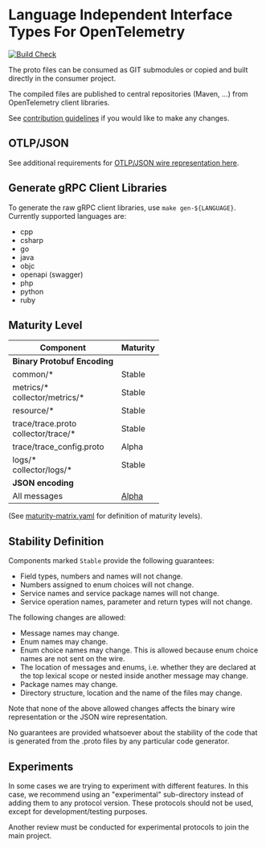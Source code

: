 # Language Independent Interface Types For OpenTelemetry

[![Build Check](https://github.com/open-telemetry/opentelemetry-proto/workflows/Build%20Check/badge.svg?branch=main)](https://github.com/open-telemetry/opentelemetry-proto/actions?query=workflow%3A%22Build+Check%22+branch%3Amain)

The proto files can be consumed as GIT submodules or copied and built directly in the consumer project.

The compiled files are published to central repositories (Maven, ...) from OpenTelemetry client libraries.

See [contribution guidelines](CONTRIBUTING.md) if you would like to make any changes.

## OTLP/JSON

See additional requirements for [OTLP/JSON wire representation here](https://github.com/open-telemetry/opentelemetry-specification/blob/main/specification/protocol/otlp.md#json-protobuf-encoding).

## Generate gRPC Client Libraries

To generate the raw gRPC client libraries, use `make gen-${LANGUAGE}`. Currently supported languages are:

* cpp
* csharp
* go
* java
* objc
* openapi (swagger)
* php
* python
* ruby

## Maturity Level

Component                            | Maturity                                                                                                                               |
-------------------------------------|----------------------------------------------------------------------------------------------------------------------------------------|
**Binary Protobuf Encoding**         |                                                                                                                                        |
common/*                             | Stable                                                                                                                                 |
metrics/\*<br>collector/metrics/*    | Stable                                                                                                                                 |
resource/*                           | Stable                                                                                                                                 |
trace/trace.proto<br>collector/trace/* | Stable                                                                                                                               |
trace/trace_config.proto             | Alpha                                                                                                                                  |
logs/\*<br>collector/logs/*          | Stable                                                                                                                                 |
**JSON encoding**                    |                                                                                                                                        |
All messages                         | [Alpha](https://github.com/open-telemetry/opentelemetry-specification/blob/main/specification/protocol/otlp.md#json-protobuf-encoding) |

(See [maturity-matrix.yaml](https://github.com/open-telemetry/community/blob/47813530864b9fe5a5146f466a58bd2bb94edc72/maturity-matrix.yaml#L57)
for definition of maturity levels).

## Stability Definition

Components marked `Stable` provide the following guarantees:

- Field types, numbers and names will not change.
- Numbers assigned to enum choices will not change.
- Service names and service package names will not change.
- Service operation names, parameter and return types will not change.

The following changes are allowed:

- Message names may change.
- Enum names may change.
- Enum choice names may change. This is allowed because enum choice names are not sent on
  the wire.
- The location of messages and enums, i.e. whether they are declared at the top
  lexical scope or nested inside another message may change.
- Package names may change.
- Directory structure, location and the name of the files may change.

Note that none of the above allowed changes affects the binary wire representation or the
JSON wire representation.

No guarantees are provided whatsoever about the stability of the code that
is generated from the .proto files by any particular code generator.

## Experiments

In some cases we are trying to experiment with different features. In this case,
we recommend using an "experimental" sub-directory instead of adding them to any
protocol version. These protocols should not be used, except for
development/testing purposes.

Another review must be conducted for experimental protocols to join the main project.
